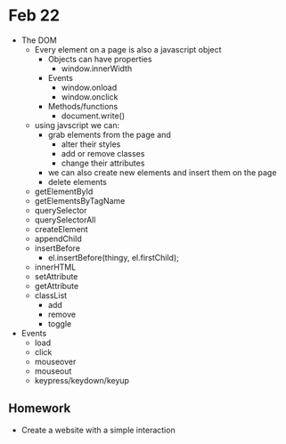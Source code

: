 # Feb 22

* The DOM
	* Every element on a page is also a javascript object
		* Objects can have properties
			* window.innerWidth
		* Events
			* window.onload
			* window.onclick
		* Methods/functions
			* document.write()
	* using javscript we can:
		* grab elements from the page and
			* alter their styles
			* add or remove classes
			* change their attributes
		* we can also create new elements and insert them on the page
		* delete elements
	* getElementById
	* getElementsByTagName
	* querySelector
	* querySelectorAll
	* createElement
	* appendChild
	* insertBefore
		* el.insertBefore(thingy, el.firstChild);
	* innerHTML
	* setAttribute
	* getAttribute
	* classList
		* add
		* remove
		* toggle
* Events
	* load
	* click
	* mouseover
	* mouseout
	* keypress/keydown/keyup

	
## Homework
* Create a website with a simple interaction	


